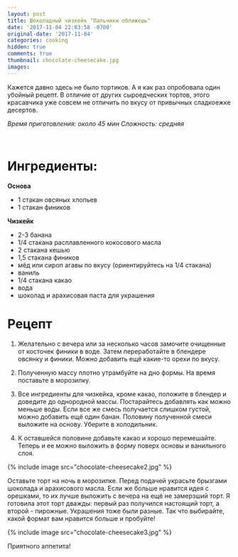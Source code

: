 ```yaml
---
layout: post
title: Шоколадный чизкейк "Пальчики оближешь"
date: '2017-11-04 22:03:58 -0700'
original-date: '2017-11-04'
categories: cooking
hidden: true
comments: true
thumbnail: chocolate-cheesecake.jpg
images:
---
```


Кажется давно здесь не было тортиков. А я как раз опробовала один убойный рецепт. В отличие от других сыроедческих тортов, этого красавчика уже совсем не отличить по вкусу от привычных сладкоежке десертов.

*Время приготовления: около 45 мин*
*Сложность: средняя*
<!--separate--> 
# **Ингредиенты:**

**Основа**

* 1 стакан овсяных хлопьев
* 1 стакан фиников

**Чизкейк**

* 2-3 банана
* 1/4 стакана расплавленного кокосового масла
* 2 стакана кешью
* 1,5 стакана фиников
* мёд или сироп агавы по вкусу (ориентируйтесь на 1/4 стакана)
* ваниль
* 1/4 стакана какао
* вода
* шоколад и арахисовая паста для украшения

# **Рецепт**

1) Желательно с вечера или за несколько часов замочите очищенные от косточек финики в воде.
Затем переработайте в блендере овсянку и финики. Можно добавить ещё какие-то орехи по вкусу.

2) Полученную массу плотно утрамбуйте на дно формы. На время поставьте в морозилку.

3) Все ингредиенты для чизкейка, кроме какао, положите в блендер и доведите до однородной массы. Постарайтесь добавлять как можно меньше воды. Если все же смесь получается слишком густой, можно добавить ещё один банан.
Половину полученной смеси выложите на основу. Уберите в холодильник.

4) К оставшейся половине добавьте какао и хорошо перемешайте. Теперь и ее можно выложить в форму поверх основы и ванильного слоя.

{% include image src="chocolate-cheesecake2.jpg" %}

Оставьте торт на ночь в морозилке. Перед подачей украсьте брызгами шоколада и арахисового масла.
Если же больше нравится идея с орешками, то их лучше выложить с вечера на ещё не замерзший торт.
Я готовила этот торт дважды: первый раз получился настоящий торт, а второй - пирожные. Украшения тоже были разные. Так что выбирайте, какой формат вам нравится больше и пробуйте!

{% include image src="chocolate-cheesecake3.jpg" %}

Приятного аппетита!


